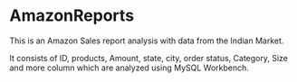 # AmazonReports
This is an Amazon Sales report analysis with data from the Indian Market. 

It consists of ID, products, Amount, state, city, order status, Category, Size and more column which are 
analyzed using MySQL Workbench. 
